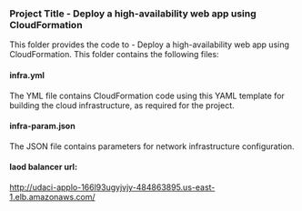 ### Project Title - Deploy a high-availability web app using CloudFormation

This folder provides the code to - Deploy a high-availability web app using CloudFormation. This folder contains the following files:

#### infra.yml

The YML file contains CloudFormation code using this YAML template for building the cloud infrastructure, as required for the project.

#### infra-param.json

The JSON file contains parameters for network infrastructure configuration.

#### laod balancer url:

http://udaci-applo-166l93ugyjvjy-484863895.us-east-1.elb.amazonaws.com/
